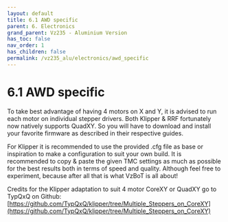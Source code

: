 ```yaml
---
layout: default
title: 6.1 AWD specific
parent: 6. Electronics
grand_parent: Vz235 - Aluminium Version
has_toc: false
nav_order: 1
has_children: false
permalink: /vz235_alu/electronics/awd_specific
---
```


# 6.1 AWD specific

To take best advantage of having 4 motors on X and Y, it is advised to run each motor on individual stepper drivers. Both Klipper & RRF fortunately now natively supports QuadXY. So you will have to download and install your favorite firmware as described in their respective guides.

For Klipper it is recommended to use the provided .cfg file as base or inspiration to make a configuration to suit your own build. It is recommended to copy & paste the given TMC settings as much as possible for the best results both in terms of speed and quality. Although feel free to experiment, because after all that is what VzBoT is all about!

Credits for the Klipper adaptation to suit 4 motor CoreXY or QuadXY go to TypQxQ on Github: [https://github.com/TypQxQ/klipper/tree/Multiple_Steppers_on_CoreXY](https://github.com/TypQxQ/klipper/tree/Multiple_Steppers_on_CoreXY)
